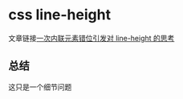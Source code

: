 # css line-height

文章链接[一次内联元素错位引发对 line-height 的思考](https://juejin.im/post/5be3a54ee51d4569f24c7624)

## 总结

这只是一个细节问题
